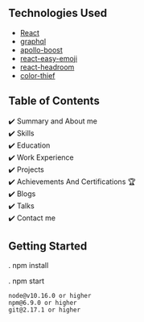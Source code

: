 ## Technologies Used 

- [React](https://reactjs.org/)
- [graphql](https://graphql.org/)
- [apollo-boost](https://www.apollographql.com/docs/react/get-started/)
- [react-easy-emoji](https://github.com/appfigures/react-easy-emoji)
- [react-headroom](https://github.com/KyleAMathews/react-headroom)
- [color-thief](https://github.com/lokesh/color-thief)

## Table of Contents
✔️ Summary and About me\
✔️ Skills\
✔️ Education\
✔️ Work Experience\
✔️ Projects\
✔️ Achievements And Certifications 🏆\
✔️ Blogs\
✔️ Talks\
✔️ Contact me


## Getting Started

. npm install

. npm start

```
node@v10.16.0 or higher
npm@6.9.0 or higher
git@2.17.1 or higher
```
